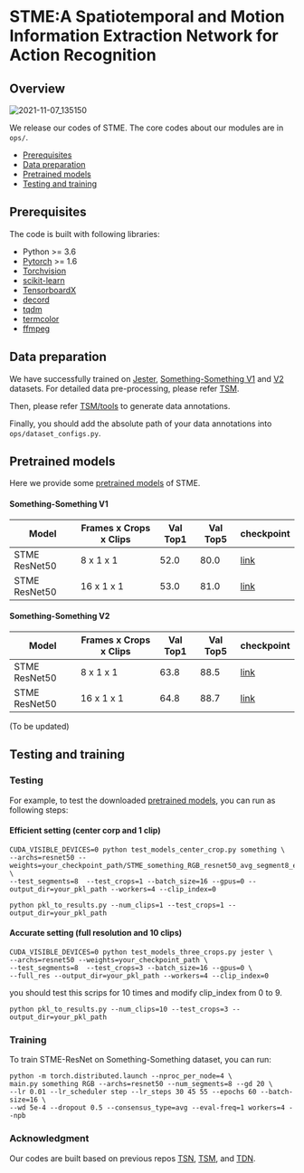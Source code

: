 # STME:A Spatiotemporal and Motion Information Extraction Network for Action Recognition
## Overview
![2021-11-07_135150](https://user-images.githubusercontent.com/93808130/140634273-6155bacc-3186-48fa-9fda-7e27138643ab.jpg) <br>

We release our codes of STME. The core codes about our modules are in `ops/`.<br>
* [Prerequisites](#prerequisites)<br>
* [Data preparation](#data-preparation)<br>
* [Pretrained models](#pretrained-models)<br>
* [Testing and training](#testing-and-training)<br>
## Prerequisites
The code is built with following libraries:<br>
* Python >= 3.6
* [Pytorch](https://pytorch.org/) >= 1.6
* [Torchvision](https://github.com/pytorch/vision)
* [scikit-learn](https://github.com/scikit-learn/scikit-learn)
* [TensorboardX](https://github.com/lanpa/tensorboardX)
* [decord](https://github.com/dmlc/decord)
* [tqdm](https://github.com/tqdm/tqdm)
* [termcolor](https://github.com/ikalnytskyi/termcolor)
* [ffmpeg](https://www.ffmpeg.org/)
## Data preparation
We have successfully trained on [Jester](https://20bn.com/datasets/jester), [Something-Something V1](https://20bn.com/datasets/something-something/v1) and [V2](https://20bn.com/datasets/something-something/v2) datasets. For detailed data pre-processing, please refer [TSM](https://github.com/mit-han-lab/temporal-shift-module).<br>

Then, please refer [TSM/tools](https://github.com/mit-han-lab/temporal-shift-module/tree/master/tools) to generate data annotations.<br>

Finally, you should add the absolute path of your data annotations into `ops/dataset_configs.py`.
## Pretrained models
Here we provide some [pretrained models](https://drive.google.com/drive/folders/1eN-1VPw7Kb9KKDImFjEGlsouFimPQXG-) of STME.<br>
#### Something-Something V1
| Model  | Frames x Crops x Clips | Val Top1 | Val Top5 | checkpoint |
| ---------- | -----------| -----------| -----------| -----------|
| STME ResNet50  | 8 x 1 x 1   | 52.0 | 80.0 | [link](https://drive.google.com/drive/folders/1DE9HGAkldRf2_1-lhgvpnHWPgwA0tL9E) |
| STME ResNet50  | 16 x 1 x 1   | 53.0 | 81.0 | [link](https://drive.google.com/drive/folders/1PjokUKQeOGNRsbcFrBciz_2H8j6p080L) |
#### Something-Something V2
| Model  | Frames x Crops x Clips | Val Top1 | Val Top5 | checkpoint |
| ---------- | -----------| -----------| -----------| -----------|
| STME ResNet50  | 8 x 1 x 1   | 63.8 | 88.5 | [link](https://drive.google.com/drive/folders/1jU0TPGDIxQrzb6W2JtG4wS6ImzY8J5dH) |
| STME ResNet50  | 16 x 1 x 1   | 64.8 | 88.7 | [link](https://drive.google.com/drive/folders/1HMdT2PgSkCCnAvT_ZZ40GGkfLR-slX5z) |

(To be updated)
## Testing and training
### Testing
For example, to test the downloaded [pretrained models](https://drive.google.com/drive/folders/1eN-1VPw7Kb9KKDImFjEGlsouFimPQXG-), you can run as following steps:
#### Efficient setting (center corp and 1 clip)
  ```
  CUDA_VISIBLE_DEVICES=0 python test_models_center_crop.py something \ 
  --archs=resnet50 --weights=your_checkpoint_path/STME_something_RGB_resnet50_avg_segment8_e60.pth.tar \ 
  --test_segments=8  --test_crops=1 --batch_size=16 --gpus=0 --output_dir=your_pkl_path --workers=4 --clip_index=0
  ```
  ```
  python pkl_to_results.py --num_clips=1 --test_crops=1 --output_dir=your_pkl_path
  ```
#### Accurate setting (full resolution and 10 clips)
  ```
  CUDA_VISIBLE_DEVICES=0 python test_models_three_crops.py jester \ 
  --archs=resnet50 --weights=your_checkpoint_path \ 
  --test_segments=8  --test_crops=3 --batch_size=16 --gpus=0 \
  --full_res --output_dir=your_pkl_path --workers=4 --clip_index=0
  ```
  you should test this scrips for 10 times and modify clip_index from 0 to 9.
  ```
  python pkl_to_results.py --num_clips=10 --test_crops=3 --output_dir=your_pkl_path
  ```  
### Training
To train STME-ResNet on Something-Something dataset, you can run:
  ```
  python -m torch.distributed.launch --nproc_per_node=4 \
  main.py something RGB --archs=resnet50 --num_segments=8 --gd 20 \
  --lr 0.01 --lr_scheduler step --lr_steps 30 45 55 --epochs 60 --batch-size=16 \
  --wd 5e-4 --dropout 0.5 --consensus_type=avg --eval-freq=1 workers=4 --npb
  ```
### Acknowledgment
Our codes are built based on previous repos [TSN](https://github.com/yjxiong/temporal-segment-networks), [TSM](https://github.com/mit-han-lab/temporal-shift-module), and [TDN](https://github.com/MCG-NJU/TDN).
